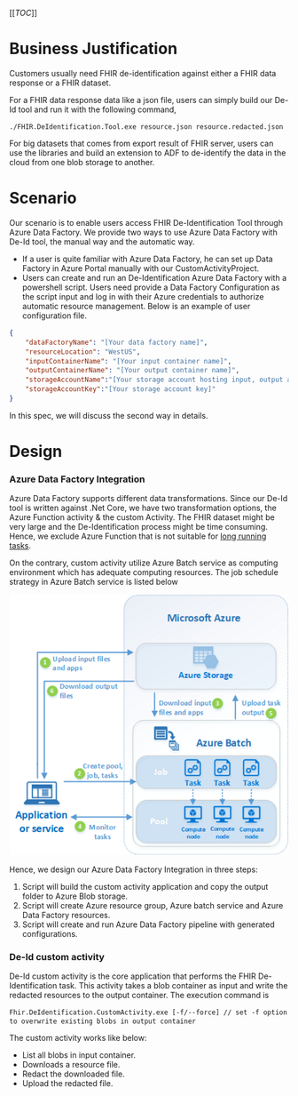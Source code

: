[[_TOC_]]

# Business Justification
Customers usually need FHIR de-identification against either a FHIR data response or a FHIR dataset.

For a  FHIR data response data like a json file, users can simply build our De-Id tool and run it with the following command,
```
./FHIR.DeIdentification.Tool.exe resource.json resource.redacted.json
```
For big datasets that comes from export result of FHIR server, users can use the libraries and build an extension to ADF to de-identify the data in the cloud from one blob storage to another.

# Scenario
Our scenario is to enable users access FHIR De-Identification Tool through Azure Data Factory. We provide two ways to use Azure Data Factory with De-Id tool, the manual way and the automatic way.
- If a user is quite familiar with Azure Data Factory, he can set up Data Factory in Azure Portal manually with our CustomActivityProject. 
- Users can create and run an De-Identification Azure Data Factory with a powershell script. Users need provide a Data Factory Configuration as the script input and log in with their Azure credentials to authorize automatic resource management. Below is an example of user configuration file.
```json
{
    "dataFactoryName": "[Your data factory name]",
    "resourceLocation": "WestUS",
    "inputContainerName": "[Your input container name]",
    "outputContainerName": "[Your output container name]",
    "storageAccountName":"[Your storage account hosting input, output and activity application]",
    "storageAccountKey":"[Your storage account key]"
}
```
In this spec, we will discuss the second way in details.

# Design
### Azure Data Factory Integration
Azure Data Factory supports different data transformations.
Since our De-Id tool is written against .Net Core, we have two transformation options, the Azure Function activity & the custom Activity. The FHIR dataset might be very large and the De-Identification process might be time consuming. Hence, we exclude Azure Function that is not suitable for [long running tasks](https://docs.microsoft.com/en-us/azure/azure-functions/functions-best-practices). 

On the contrary, custom activity utilize Azure Batch service as computing environment which has adequate computing resources. The job schedule strategy in Azure Batch service is listed below

![Azure Batch Job Schedule Framework](/.attachments/tech_overview_03%20(1)-dcef1066-a5f0-4dee-8ffe-d81406ab20b7.png)

Hence, we design our Azure Data Factory Integration in three steps:
1. Script will build the custom activity application and copy the output folder to Azure Blob storage.
2. Script will create Azure resource group, Azure batch service and Azure Data Factory resources.
3. Script will create and run Azure Data Factory pipeline with generated configurations.

### De-Id custom activity
De-Id custom activity is the core application that performs the FHIR De-Identification task. This activity takes a blob container as input and write the redacted resources to the output container. The execution command is 
```
Fhir.DeIdentification.CustomActivity.exe [-f/--force] // set -f option to overwrite existing blobs in output container
```
The custom activity works like below:
- List all blobs in input container.
- Downloads a resource file.
- Redact the downloaded file.
- Upload the redacted file.

